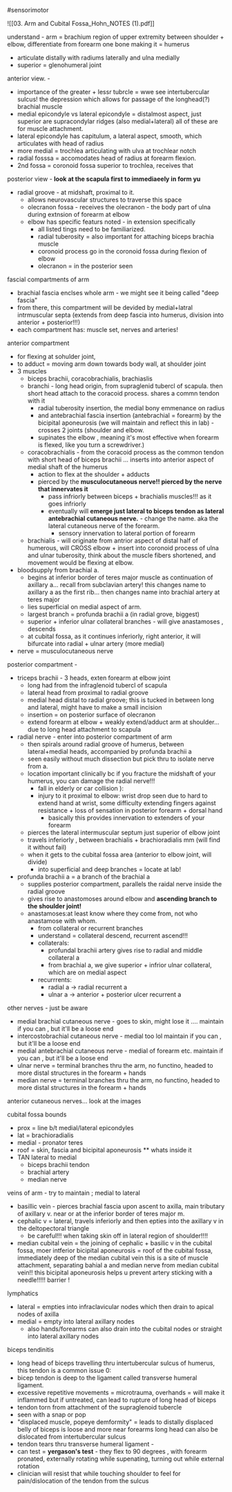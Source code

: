 #sensorimotor 

![[03. Arm and Cubital Fossa_Hohn_NOTES (1).pdf]]

understand - arm = brachium 
region of upper extremity between shoulder + elbow, differentiate from forearm 
one bone making it = humerus 
- articulate distally with radiums laterally and ulna medially 
- superior = glenohumeral joint 

anterior view.  - 
- importance of the greater + lessr tubrcle = wwe see intertubercular sulcus! the depression which allows for passage of the longhead(?) brachial muscle 
- medial epicondyle vs lateral epicondyle = distalmost aspect, just superior are supracondylar ridges (also medial+lateral) all of these are for muscle attachment. 
- lateral epicondyle has capitulum, a lateral aspect, smooth, which articulates with head of radius
- more medial = trochlea articulating with ulva at trochlear notch 
- radial fosssa = accomodates head of radius at forearm flexion. 
- 2nd fossa = coronoid fossa superior to trochlea, receives that 

posterior view - **look at the scapula first to immediaeely in form yu**
- radial groove - at midshaft, proximal to it. 
	- allows neurovascular structures to traverse this space
	- olecranon fossa - receives the olecranon - the body part of ulna during extnsion of forearm at elbow 
	- elbow has specific featurs noted - in extension specifically 
		- all listed tings need to be familiarized. 
		- radial tuberosity = also important for attaching biceps brachia muscle
		- coronoid process go in the coronoid fossa during flexion of elbow 
		- olecranon = in the posterior seen 

fascial compartments of arm 
- brachial fascia enclses whole arm - we might see it being called "deep fascia"
- from there, this compartment will be devided by medial+latral intrmuscular septa (extends from deep fascia into humerus, division into anterior + posterior!!!)
- each compartment has: muscle set, nerves and arteries! 

anterior compartment
- for flexing at sohulder joint,
- to adduct = moving arm down towards body wall, at shoulder joint 
- 3 muscles
	- biceps brachii, coracobrachialis, brachiaslis 
	- branchi - long head origin, from supraglenid tubercl of scapula. then short head attach to the coracoid process. shares a commn tendon with it 
		- radial tuberosity insertion, the medial bony emmenance on radius 
		- and antebrachial fascia insertion (antebrachial = forearm) by the bicipital aponeurosis (we will maintain and reflect this in lab) - crosses 2 joints (shoulder and elbow. 
		- supinates the elbow , meaning it's most effective when forearm is flexed, like you turn a screwdriver.)
	- coracobrachialis - from the coracoid process as the common tendon with short head of biceps brachii ... inserts into anterior aspect of medial shaft of the humerus 
		- action to flex at the shoulder + adducts
		- pierced by the **musculocutaneous nerve!! pierced by the nerve that innervates it**
			- pass infriorly between biceps + brachialis muscles!!! as it goes infriorly 
			- eventually will **emerge just lateral to biceps tendon as lateral antebrachial cutaneous nerve.**  - change the name. aka the lateral cutaneous nerve of the forearm. 
				- sensory innervation to lateral portion of forearm 
	- brachialis - will originate from antrior aspect of distal half of humerous, will CROSS elbow + insert into coronoid process of ulna and ulnar tuberosity, think about the muscle fibers shortened, and movement would be flexing at elbow. 
- bloodsupply from brachial a.
	- begins at inferior border of teres major muscle as continuation of axillary a... recall from subclavian artery! this changes name to axillary a as the first rib... then changes name into brachial artery at teres major 
	- lies superficial on medial aspect of arm. 
	- largest branch = profunda brachii a (in radial grove, biggest)
	- superior + inferior ulnar collateral branches - will give anastamoses , descends 
	- at cubital fossa, as it continues inferiorly, right anterior, it will bifurcate into radial + ulnar artery (more medial)
- nerve = musculocutaneous nerve

posterior compartment - 
- triceps brachii - 3 heads, exten forearm at elbow joint
	- long had from the infraglenoid tubercl of scapula 
	- lateral head from proximal to radial groove
	- medial head distal to radial groove; this is tucked in between long and lateral, might have to make a small incision 
	- insertion = on posterior surface of olecranon 
	- extend forearm at elbow + weakly extend/adduct arm at shoulder... due to long head attachment to scapula 
- radial nerve - enter into posterior compartment of arm 
	- then spirals around radial groove of humerus, between lateral+medial heads, accompanied by profunda brachii a 
	- seen easily without much dissection but pick thru to isolate nerve from a. 
	- location important clinically bc if you fracture the midshaft of your humerus, you can damage the radial nerve!!! 
		- fall in elderly or car collision ): 
		- injury to it proximal to elbow: wrist drop seen due to hard to extend hand at wrist, some difficulty extending fingers against resistance + loss of sensation in posterior forearm + dorsal hand 
			- basically this provides innervation to extenders of your forearm 
	- pierces the lateral intermuscular septum just superior of elbow joint 
	- travels inferiorly , between brachialis + brachioradialis mm (will find it without fail)
	- when it gets to the cubital fossa area (anterior to elbow joint, will divide)
		- into superficial and deep branches = locate at lab! 
- profunda brachii a = a branch of the brachial a
	- supplies posterior compartment, parallels the raidal nerve inside the radial groove
	- gives rise to anastomoses around elbow and **ascending branch to the shoulder joint!**
	- anastamoses:at least know where they come from, not who anastamose with whom. 
		- from collateral or recurrent branches 
		- understand = collateral descend, recurrent ascend!!! 
		- collaterals: 
			- profundal brachii artery gives rise to radial and middle collateral a
			- from brachial a, we give superior + infrior ulnar collateral, which are on medial aspect
		- recurrrents: 
			- radial a -> radial recurrent a
			- ulnar a -> anterior + posterior ulcer recurrent a 

other nerves - just be aware 
- medial brachial cutaneous nerve - goes to skin, might lose it .... maintain if you can , but it'll be a loose end
- intercostobrachial cutaneous nerve - medial too lol maintain if you can , but it'll be a loose end
- medial antebrachial cutaneous nerve  - medial of forearm etc. maintain if you can , but it'll be a loose end
- ulnar nerve = terminal branches thru the arm, no functino, headed to more distal structures in the forearm + hands 
- median nerve =  terminal branches thru the arm, no functino, headed to more distal structures in the forearm + hands 


anterior cutaneous nerves... look at the images

cubital fossa bounds
- prox = line b/t medial/lateral epicondyles
- lat = brachioradialis 
- medial - pronator teres
- roof = skin, fascia and bicipital aponeurosis **
whats inside it 
- TAN lateral to medial 
	- biceps brachii tendon 
	- brachial artery 
	- median nerve 

veins of arm - try to maintain ; medial to lateral
- basillic vein - pierces brachial fascia upon ascent to axilla, main tributary of axillary v. near or at the inferior border of teres major m. 
- cephalic v = lateral, travels inferiorly and then epties into the axillary v in the deltopectoral triangle
	- be careful!!! when taking skin off in lateral region of shoulder!!!! 
- median cubital vein = the joining of cephalic + basilic v in the cubital fossa, moer intferior 
	bicipital aponeurosis = roof of the cubital fossa, immediately deep of the median cubital vein 
	this is a site of muscle attachment, separating bahial a and median nerve from median cubital vein!!
		this bicipital aponeurosis helps u prevent artery sticking with a needle!!!!! barrier !

lymphatics 
- lateral = empties into infraclavicular nodes which then drain to apical nodes of axilla 
- medial = empty into lateral axillary nodes 
	- also hands/forearms can also drain into the cubital nodes or straight into lateral axillary nodes

biceps tendinitis
- long head of biceps travelling thru intertubercular sulcus of humerus, this tendon is a common issue 0: 
- bicep tendon is deep to the ligament called transverse humeral ligament. 
- excessive repetitive movements = microtrauma, overhands  = will make it inflammed 
but if untreated, can lead to rupture of long head of biceps
- tendon torn from attachment of the supraglenoid tubercle
- seen with a snap or pop 
- "displaced muscle, popeye demformity" = leads to distally displaced belly of biceps is loose and more near forearms
long head can also be dislocated from intertubercular sulcus 
- tendon tears thru transverse humeral ligament - 
- can test = **yergason's test** - they flex to 90 degrees , with forearm pronated, externally rotating while supenating, turning out while external rotation 
- clinician will resist that while touching shoulder to feel for pain/dislocation of the tendon from the sulcus 